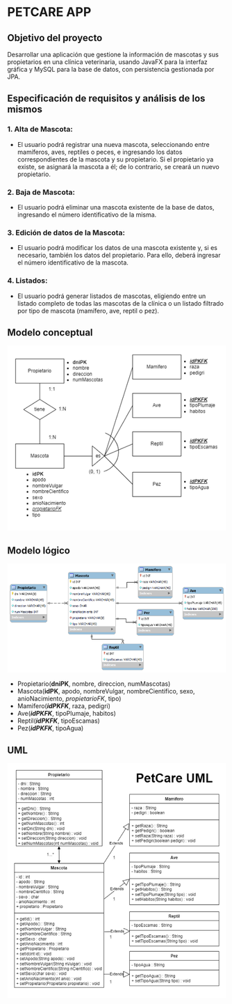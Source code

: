 # PETCARE APP

## Objetivo del proyecto
Desarrollar una aplicación que gestione la información de mascotas y sus propietarios en una clínica veterinaria, usando JavaFX para la interfaz gráfica y MySQL para la base de datos, con persistencia gestionada por JPA.

## Especificación de requisitos y análisis de los mismos
### 1. Alta de Mascota:
- El usuario podrá registrar una nueva mascota, seleccionando entre mamíferos, aves, reptiles o peces, e ingresando los datos correspondientes de la mascota y su propietario. Si el propietario ya existe, se asignará la mascota a él; de lo contrario, se creará un nuevo propietario.
### 2. Baja de Mascota:
- El usuario podrá eliminar una mascota existente de la base de datos, ingresando el número identificativo de la misma.
### 3. Edición de datos de la Mascota:
- El usuario podrá modificar los datos de una mascota existente y, si es necesario, también los datos del propietario. Para ello, deberá ingresar el número identificativo de la mascota.
### 4. Listados:
- El usuario podrá generar listados de mascotas, eligiendo entre un listado completo de todas las mascotas de la clínica o un listado filtrado por tipo de mascota (mamífero, ave, reptil o pez).

## Modelo conceptual
![Modelo conceptual PetCare](https://raw.githubusercontent.com/PatriciaMartinezFernandez/PetCareApp/main/bd/Conceptual.png)

## Modelo lógico
![Modelo logico PetCare](https://raw.githubusercontent.com/PatriciaMartinezFernandez/PetCareApp/main/bd/Logico.png)

- Propietario(**dniPK**, nombre, direccion, numMascotas)
- Mascota(**idPK**, apodo, nombreVulgar, nombreCientifico, sexo, anioNacimiento, _propietarioFK_, tipo)
- Mamifero(**_idPKFK_**, raza, pedigri)
- Ave(**_idPKFK_**, tipoPlumaje, habitos)
- Reptil(**_idPKFK_**, tipoEscamas)
- Pez(**_idPKFK_**, tipoAgua)

## UML
![UML PetCare](https://raw.githubusercontent.com/PatriciaMartinezFernandez/PetCareApp/main/uml/PetCare.png)

